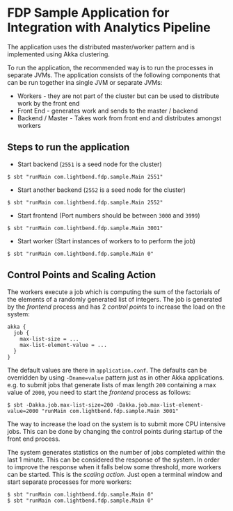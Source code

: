 # FDP Sample Application for Integration with Analytics Pipeline

The application uses the distributed master/worker pattern and is implemented using Akka clustering.

To run the application, the recommended way is to run the processes in separate JVMs. The application consists of the following components that can be run together ina single JVM or separate JVMs:

* Workers - they are not part of the cluster but can be used to distribute work by the front end
* Front End - generates work and sends to the master / backend
* Backend / Master - Takes work from front end and distributes amongst workers 

## Steps to run the application

* Start backend (`2551` is a seed node for the cluster)

`$ sbt "runMain com.lightbend.fdp.sample.Main 2551"`

* Start another backend (`2552` is a seed node for the cluster)

`$ sbt "runMain com.lightbend.fdp.sample.Main 2552"`

* Start frontend (Port numbers should be between `3000` and `3999`)

`$ sbt "runMain com.lightbend.fdp.sample.Main 3001"`

* Start worker (Start instances of workers to to perform the job)

`$ sbt "runMain com.lightbend.fdp.sample.Main 0"`

## Control Points and Scaling Action

The workers execute a job which is computing the sum of the factorials of the elements of a randomly generated list of integers. The job is generated by the *frontend* process and has 2 *control points* to increase the load on the system:

```
akka {
  job {
    max-list-size = ...
    max-list-element-value = ...
  }
}
```

The default values are there in `application.conf`. The defaults can be overridden by using `-Dname=value` pattern just as in other Akka applications. e.g. to submit jobs that generate lists of max length `200` containing a max value of `2000`, you need to start the *frontend* process as follows:

```
$ sbt -Dakka.job.max-list-size=200 -Dakka.job.max-list-element-value=2000 "runMain com.lightbend.fdp.sample.Main 3001"
```

The way to increase the load on the system is to submit more CPU intensive jobs. This can be done by changing the control points during startup of the front end process.

The system generates statistics on the number of jobs completed within the last 1 minute. This can be considered the response of the system. In order to improve the response when it falls below some threshold, more workers can be started. This is the *scaling action*. Just open a terminal window and start separate processes for more workers:

```
$ sbt "runMain com.lightbend.fdp.sample.Main 0"
$ sbt "runMain com.lightbend.fdp.sample.Main 0"
```


